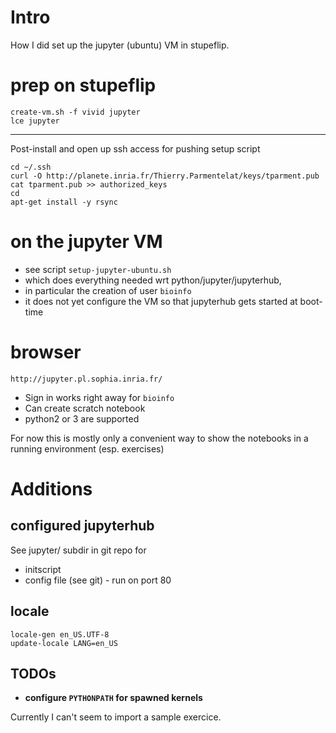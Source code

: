 # Intro

How I did set up the jupyter (ubuntu) VM in stupeflip.

# prep on stupeflip

    create-vm.sh -f vivid jupyter
    lce jupyter
 ***
Post-install and open up ssh access for pushing setup script

    cd ~/.ssh
    curl -O http://planete.inria.fr/Thierry.Parmentelat/keys/tparment.pub
    cat tparment.pub >> authorized_keys
    cd
    apt-get install -y rsync


# on the jupyter VM

* see script `setup-jupyter-ubuntu.sh`
* which does everything needed wrt python/jupyter/jupyterhub, 
* in particular the creation of user `bioinfo`
* it does not yet configure the VM so that jupyterhub gets started at boot-time

# browser

    http://jupyter.pl.sophia.inria.fr/
    
* Sign in works right away for `bioinfo`
* Can create scratch notebook 
* python2 or 3 are supported

For now this is mostly only a convenient way to show the notebooks in a running environment (esp. exercises)

# Additions

## configured **jupyterhub**

See jupyter/ subdir in git repo for
* initscript
* config file (see git) - run on port 80

##  **locale**

    locale-gen en_US.UTF-8
    update-locale LANG=en_US

## TODOs

* **configure `PYTHONPATH` for spawned kernels**
  
Currently I can't seem to import a sample exercice.


